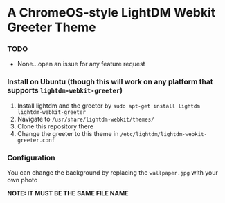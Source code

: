 # A ChromeOS-style LightDM Webkit Greeter Theme

### TODO
- None...open an issue for any feature request

### Install on Ubuntu (though this will work on any platform that supports `lightdm-webkit-greeter`)
1. Install lightdm and the greeter by `sudo apt-get install lightdm lightdm-webkit-greeter`
2. Navigate to `/usr/share/lightdm-webkit/themes/`
3. Clone this repository there
4. Change the greeter to this theme in `/etc/lightdm/lightdm-webkit-greeter.conf`

### Configuration
You can change the background by replacing the `wallpaper.jpg` with your own photo

**NOTE: IT MUST BE THE SAME FILE NAME**
